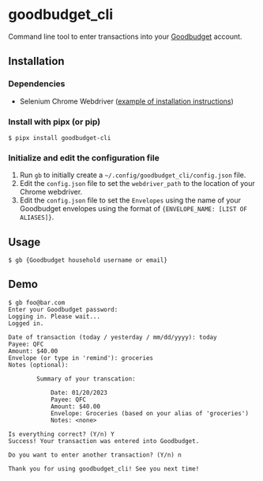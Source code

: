 # goodbudget_cli

Command line tool to enter transactions into your [Goodbudget](https://goodbudget.com/) account.

## Installation
### Dependencies
- Selenium Chrome Webdriver ([example of installation instructions](https://cloudbytes.dev/snippets/run-selenium-and-chrome-on-wsl2))

### Install with pipx (or pip)
```
$ pipx install goodbudget-cli
```
### Initialize and edit the configuration file
1. Run `gb` to initially create a `~/.config/goodbudget_cli/config.json` file.
2. Edit the `config.json` file to set the `webdriver_path` to the location of your Chrome webdriver.
3. Edit the `config.json` file to set the `Envelopes` using the name of your Goodbudget envelopes using the format of `{ENVELOPE_NAME: [LIST OF ALIASES]}`.
## Usage
```
$ gb {Goodbudget household username or email}
```

## Demo
```
$ gb foo@bar.com
Enter your Goodbudget password:
Logging in. Please wait...
Logged in.

Date of transaction (today / yesterday / mm/dd/yyyy): today
Payee: QFC
Amount: $40.00
Envelope (or type in 'remind'): groceries
Notes (optional):

        Summary of your transcation:

            Date: 01/20/2023
            Payee: QFC
            Amount: $40.00
            Envelope: Groceries (based on your alias of 'groceries')
            Notes: <none>

Is everything correct? (Y/n) Y
Success! Your transaction was entered into Goodbudget.

Do you want to enter another transaction? (Y/n) n

Thank you for using goodbudget_cli! See you next time!
```